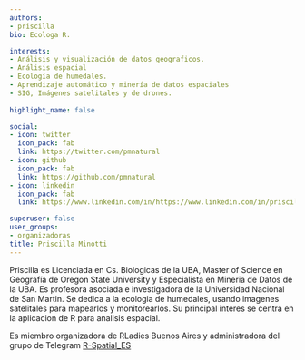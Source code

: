 ```yaml
---
authors:
- priscilla
bio: Ecologa R. 

interests:
- Análisis y visualización de datos geograficos.
- Análisis espacial 
- Ecología de humedales.
- Aprendizaje automático y minería de datos espaciales
- SIG, Imágenes satelitales y de drones.
  
highlight_name: false

social:
- icon: twitter
  icon_pack: fab
  link: https://twitter.com/pmnatural
- icon: github
  icon_pack: fab
  link: https://github.com/pmnatural 
- icon: linkedin
  icon_pack: fab
  link: https://www.linkedin.com/in/https://www.linkedin.com/in/priscilla-gail-minotti-a61b4211/

superuser: false
user_groups: 
- organizadoras
title: Priscilla Minotti
---
```


Priscilla es Licenciada en Cs. Biologicas de la UBA, Master of Science en Geografía de Oregon State University y Especialista en Mineria de Datos de la UBA. Es profesora asociada e investigadora de la Universidad Nacional de San Martin. Se dedica a la ecologia de humedales, usando imagenes satelitales para mapearlos y monitorearlos. Su principal interes se centra en la aplicacion de R para analisis espacial. 

Es miembro organizadora de RLadies Buenos Aires y administradora del grupo de Telegram [R-Spatial_ES](https://t.me/rspatial_es)

